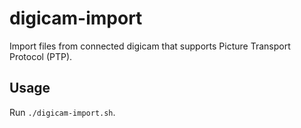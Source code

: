 # digicam-import

Import files from connected digicam that supports Picture Transport Protocol (PTP).

## Usage

Run `./digicam-import.sh`.
